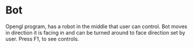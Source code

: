 # Bot
Opengl program, has a robot in the middle that user can control. 
Bot moves in direction it is facing in and can be turned around to face direction set by user.
Press F1, to see controls.
